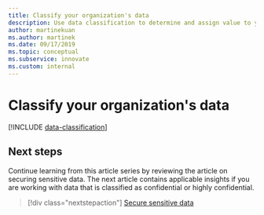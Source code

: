 ```yaml
---
title: Classify your organization's data
description: Use data classification to determine and assign value to your organization's data and provide a common starting point for governance.
author: martinekuan
ms.author: martinek
ms.date: 09/17/2019
ms.topic: conceptual
ms.subservice: innovate
ms.custom: internal
---
```


# Classify your organization's data

[!INCLUDE [data-classification](../../../includes/data-classification.md)]

## Next steps

Continue learning from this article series by reviewing the article on securing sensitive data. The next article contains applicable insights if you are working with data that is classified as confidential or highly confidential.

> [!div class="nextstepaction"]
> [Secure sensitive data](/azure/architecture/data-guide/scenarios/securing-data-solutions?toc=/azure/cloud-adoption-framework/toc.json&bc=/azure/cloud-adoption-framework/_bread/toc.json)
